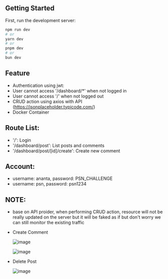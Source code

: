 ## Getting Started

First, run the development server:

```bash
npm run dev
# or
yarn dev
# or
pnpm dev
# or
bun dev
```

## Feature
- Authentication using jwt:
- User cannot access '/dashboard/*' when not logged in
- User cannot access '/' when not logged out
- CRUD action using axios with API (https://jsonplaceholder.typicode.com/)
- Docker Container

## Route List:
- '/': Login
- '/dashboard/post': List posts and comments
- '/dashboard/post/[id]/create': Create new comment

## Account:
- username: ananta, password: PSN_CHALLENGE
- username: psn, password: psn1234

## NOTE:
- base on API proider, when performing CRUD action, resource will not be really updated on the server but it will be faked as if but don't worry we can still monitor the existing traffic
- Create Comment
  
  ![image](https://github.com/user-attachments/assets/268a3b85-df24-4496-8ca8-bb4af9b36a13)
  
  ![image](https://github.com/user-attachments/assets/35703412-a87c-47f6-bb79-a83b6b374843)
- Delete Post
  
  ![image](https://github.com/user-attachments/assets/5c16745b-cff1-4e20-9550-7631e4f1145c)


